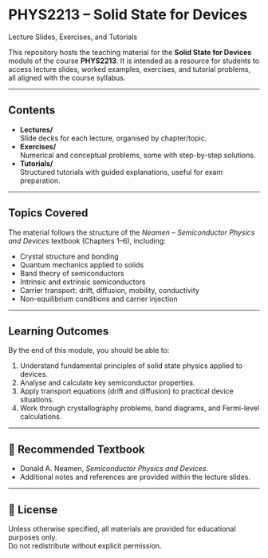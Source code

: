 # PHYS2213 – Solid State for Devices  
Lecture Slides, Exercises, and Tutorials  

This repository hosts the teaching material for the **Solid State for Devices** module of the course **PHYS2213**. It is intended as a resource for students to access lecture slides, worked examples, exercises, and tutorial problems, all aligned with the course syllabus.

---

##  Contents
- **Lectures/**  
  Slide decks for each lecture, organised by chapter/topic.  
- **Exercises/**  
  Numerical and conceptual problems, some with step-by-step solutions.  
- **Tutorials/**  
  Structured tutorials with guided explanations, useful for exam preparation.  

---

##  Topics Covered
The material follows the structure of the *Neamen – Semiconductor Physics and Devices* textbook (Chapters 1–6), including:
- Crystal structure and bonding  
- Quantum mechanics applied to solids  
- Band theory of semiconductors  
- Intrinsic and extrinsic semiconductors  
- Carrier transport: drift, diffusion, mobility, conductivity  
- Non-equilibrium conditions and carrier injection  

---

##  Learning Outcomes
By the end of this module, you should be able to:
1. Understand fundamental principles of solid state physics applied to devices.  
2. Analyse and calculate key semiconductor properties.  
3. Apply transport equations (drift and diffusion) to practical device situations.  
4. Work through crystallography problems, band diagrams, and Fermi-level calculations.   

---

## 📖 Recommended Textbook
- Donald A. Neamen, *Semiconductor Physics and Devices*.  
- Additional notes and references are provided within the lecture slides.  

---

## 📝 License
Unless otherwise specified, all materials are provided for educational purposes only.  
Do not redistribute without explicit permission.  
